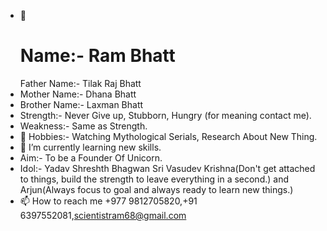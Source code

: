 <!---
Hello Everyone Welcome to the world of Ram Bhatt.
--->
- 👋 <h1>Name:- Ram Bhatt </h1>
Father Name:- Tilak Raj Bhatt
- Mother Name:- Dhana Bhatt
- Brother Name:- Laxman Bhatt
- Strength:- Never Give up, Stubborn, Hungry (for meaning contact me).
- Weakness:- Same as Strength.
- 👀 Hobbies:- Watching Mythological Serials, Research About New Thing.
- 🌱 I’m currently learning  new skills.
- Aim:- To be a Founder Of Unicorn.
- Idol:-  Yadav Shreshth Bhagwan Sri Vasudev Krishna(Don't get attached to things, build the  strength to leave everything in a second.) and Arjun(Always focus to goal and always ready to learn new things.) 
- 📫 How to reach me +977 9812705820,+91 6397552081,scientistram68@gmail.com
